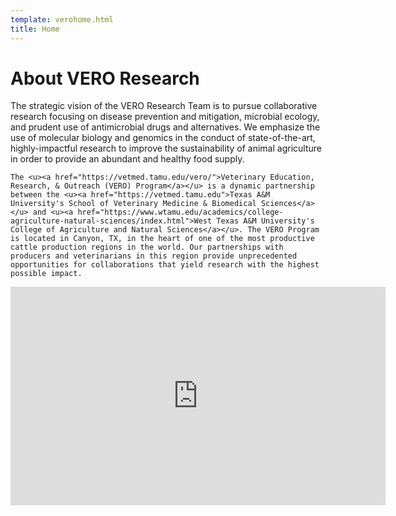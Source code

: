 ```yaml
---
template: verohome.html
title: Home
---
```

# About VERO Research
<div class="responsive-grid">
  <div style="grid-column: 1; grid-row: 1 / span 2; text-align: left;">
    The strategic vision of the VERO Research Team is to pursue collaborative research focusing on disease prevention and mitigation, microbial ecology, and prudent use of antimicrobial drugs and alternatives. We emphasize the use of molecular biology and genomics in the conduct of state-of-the-art, highly-impactful research to improve the sustainability of animal agriculture in order to provide an abundant and healthy food supply.

    The <u><a href="https://vetmed.tamu.edu/vero/">Veterinary Education, Research, & Outreach (VERO) Program</a></u> is a dynamic partnership between the <u><a href="https://vetmed.tamu.edu">Texas A&M University's School of Veterinary Medicine & Biomedical Sciences</a></u> and <u><a href="https://www.wtamu.edu/academics/college-agriculture-natural-sciences/index.html">West Texas A&M University's College of Agriculture and Natural Sciences</a></u>. The VERO Program is located in Canyon, TX, in the heart of one of the most productive cattle production regions in the world. Our partnerships with producers and veterinarians in this region provide unprecedented opportunities for collaborations that yield research with the highest possible impact.
  </div>

  <div style="grid-column: 2; grid-row: 1;">
    <iframe src="https://slides.com/verolabtamu/vero-website-slidedeck-625f47/embed" width="600" height="350"  title="VERO Facilities" scrolling="no" frameborder="0" webkitallowfullscreen mozallowfullscreen allowfullscreen></iframe>
  </div>

</div>